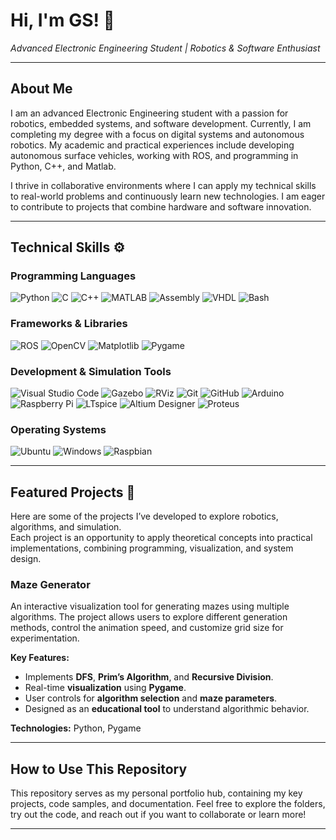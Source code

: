# Hi, I'm GS! 👋
*Advanced Electronic Engineering Student | Robotics & Software Enthusiast*

---

## About Me

I am an advanced Electronic Engineering student with a passion for robotics, embedded systems, and software development. Currently, I am completing my degree with a focus on digital systems and autonomous robotics. My academic and practical experiences include developing autonomous surface vehicles, working with ROS, and programming in Python, C++, and Matlab.

I thrive in collaborative environments where I can apply my technical skills to real-world problems and continuously learn new technologies. I am eager to contribute to projects that combine hardware and software innovation.

---

## Technical Skills ⚙️

### Programming Languages
![Python](https://img.shields.io/badge/Python-3776AB?style=for-the-badge&logo=python&logoColor=white)
![C](https://img.shields.io/badge/C-A8B9CC?style=for-the-badge&logo=c&logoColor=black)
![C++](https://img.shields.io/badge/C++-00599C?style=for-the-badge&logo=cplusplus&logoColor=white)
![MATLAB](https://img.shields.io/badge/MATLAB-FF7F00?style=for-the-badge&logo=mathworks&logoColor=white)
![Assembly](https://img.shields.io/badge/Assembly-6E4C13?style=for-the-badge&logoColor=white)
![VHDL](https://img.shields.io/badge/VHDL-FFA500?style=for-the-badge&logoColor=white)
![Bash](https://img.shields.io/badge/Bash-4EAA25?style=for-the-badge&logo=gnubash&logoColor=white)

### Frameworks & Libraries
![ROS](https://img.shields.io/badge/ROS-22314E?style=for-the-badge&logo=ros&logoColor=white)
![OpenCV](https://img.shields.io/badge/OpenCV-5C3EE8?style=for-the-badge&logo=opencv&logoColor=white)
![Matplotlib](https://img.shields.io/badge/Matplotlib-11557C?style=for-the-badge&logo=plotly&logoColor=white)
![Pygame](https://img.shields.io/badge/Pygame-376D7F?style=for-the-badge&logo=python&logoColor=white)

### Development & Simulation Tools
![Visual Studio Code](https://img.shields.io/badge/VS%20Code-007ACC?style=for-the-badge&logo=visualstudiocode&logoColor=white)
![Gazebo](https://img.shields.io/badge/Gazebo-3C5C9E?style=for-the-badge&logo=ros&logoColor=white)
![RViz](https://img.shields.io/badge/RViz-FF6F00?style=for-the-badge&logo=ros&logoColor=white)
![Git](https://img.shields.io/badge/Git-F05032?style=for-the-badge&logo=git&logoColor=white)
![GitHub](https://img.shields.io/badge/GitHub-181717?style=for-the-badge&logo=github&logoColor=white)
![Arduino](https://img.shields.io/badge/Arduino-00979D?style=for-the-badge&logo=arduino&logoColor=white)
![Raspberry Pi](https://img.shields.io/badge/Raspberry%20Pi-A22846?style=for-the-badge&logo=raspberrypi&logoColor=white)
![LTspice](https://img.shields.io/badge/LTspice-BD1E24?style=for-the-badge&logoColor=white)
![Altium Designer](https://img.shields.io/badge/Altium%20Designer-A5915F?style=for-the-badge&logo=altiumdesigner&logoColor=white)
![Proteus](https://img.shields.io/badge/Proteus-00599C?style=for-the-badge&logoColor=white)

### Operating Systems
![Ubuntu](https://img.shields.io/badge/Ubuntu-E95420?style=for-the-badge&logo=ubuntu&logoColor=white)
![Windows](https://img.shields.io/badge/Windows-0078D6?style=for-the-badge&logo=windows&logoColor=white)
![Raspbian](https://img.shields.io/badge/Raspbian-A22846?style=for-the-badge&logo=raspberrypi&logoColor=white)

---

## Featured Projects 🚀

Here are some of the projects I’ve developed to explore robotics, algorithms, and simulation.  
Each project is an opportunity to apply theoretical concepts into practical implementations, combining programming, visualization, and system design.


### Maze Generator

An interactive visualization tool for generating mazes using multiple algorithms. The project allows users to explore different generation methods, control the animation speed, and customize grid size for experimentation.

**Key Features:**
- Implements **DFS**, **Prim’s Algorithm**, and **Recursive Division**.
- Real-time **visualization** using **Pygame**.
- User controls for **algorithm selection** and **maze parameters**.
- Designed as an **educational tool** to understand algorithmic behavior.

**Technologies:** Python, Pygame

---

## How to Use This Repository

This repository serves as my personal portfolio hub, containing my key projects, code samples, and documentation. Feel free to explore the folders, try out the code, and reach out if you want to collaborate or learn more!

---


<!--
**GSch-ing/GSch-ing** is a ✨ _special_ ✨ repository because its `README.md` (this file) appears on your GitHub profile.

Here are some ideas to get you started:

- 🔭 I’m currently working on ...
- 🌱 I’m currently learning ...
- 👯 I’m looking to collaborate on ...
- 🤔 I’m looking for help with ...
- 💬 Ask me about ...
- 📫 How to reach me: ...
- 😄 Pronouns: ...
- ⚡ Fun fact: ...
-->
